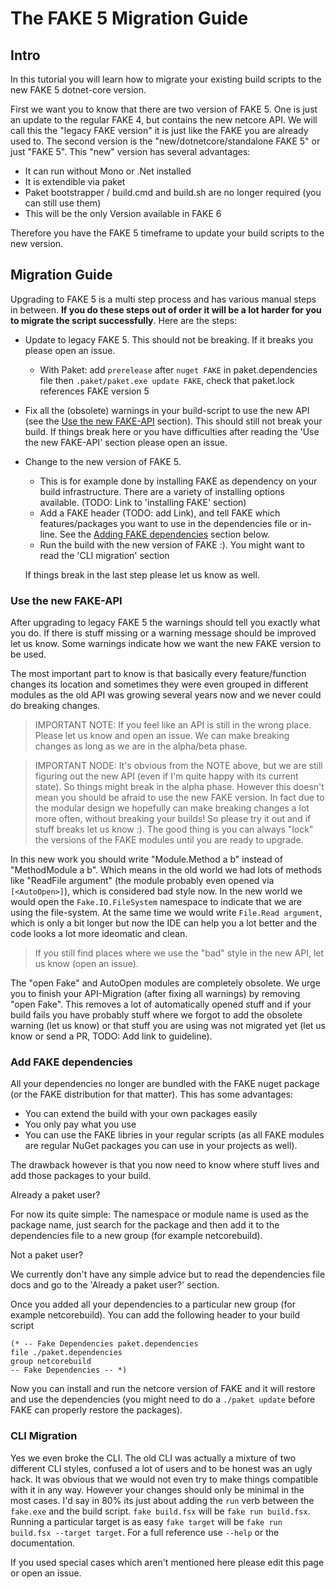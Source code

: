 # The FAKE 5 Migration Guide

## Intro

In this tutorial you will learn how to migrate your existing build scripts to the new FAKE 5 dotnet-core version.

First we want you to know that there are two version of FAKE 5. One is just an update to the regular FAKE 4, but contains the new netcore API.
We will call this the "legacy FAKE version" it is just like the FAKE you are already used to. The second version is the "new/dotnetcore/standalone FAKE 5" or just "FAKE 5".
This "new" version has several advantages:

* It can run without Mono or .Net installed
* It is extendible via paket
* Paket bootstrapper / build.cmd and build.sh are no longer required (you can still use them)
* This will be the only Version available in FAKE 6

Therefore you have the FAKE 5 timeframe to update your build scripts to the new version.

## Migration Guide

Upgrading to FAKE 5 is a multi step process and has various manual steps in between. **If you do these steps out of order it will be a lot harder for you to migrate the script successfully**. Here are the steps:

- Update to legacy FAKE 5. This should not be breaking. If it breaks you please open an issue.

  - With Paket: add `prerelease` after `nuget FAKE` in paket.dependencies file then `.paket/paket.exe update FAKE`, check that paket.lock references FAKE version 5 

- Fix all the (obsolete) warnings in your build-script to use the new API (see the [Use the new FAKE-API](#Use-the-new-FAKE-API) section).
  This should still not break your build. If things break here or you have difficulties after reading the 'Use the new FAKE-API' section
  please open an issue.
- Change to the new version of FAKE 5.
  
  - This is for example done by installing FAKE as dependency on your build infrastructure.
    There are a variety of installing options available. (TODO: Link to 'installing FAKE' section)
  - Add a FAKE header (TODO: add Link), and tell FAKE which features/packages you want to use in the dependencies file or in-line.
    See the [Adding FAKE dependencies](#Adding-FAKE-dependencies) section below.
  - Run the build with the new version of FAKE :). You might want to read the 'CLI migration' section
  
  If things break in the last step please let us know as well.

### Use the new FAKE-API

After upgrading to legacy FAKE 5 the warnings should tell you exactly what you do. If there is stuff missing or a warning message should be improved let us know.
Some warnings indicate how we want the new FAKE version to be used.

The most important part to know is that basically every feature/function changes its location and sometimes they were even grouped in different modules
as the old API was growing several years now and we never could do breaking changes.

> IMPORTANT NOTE: If you feel like an API is still in the wrong place. Please let us know and open an issue.
  We can make breaking changes as long as we are in the alpha/beta phase.

> IMPORTANT NODE: It's obvious from the NOTE above, but we are still figuring out the new API (even if I'm quite happy with its current state).
  So things might break in the alpha phase. However this doesn't mean you should be afraid to use the new FAKE version.
  In fact due to the modular design we hopefully can make breaking changes a lot more often, without breaking your builds!
  So please try it out and if stuff breaks let us know :).
  The good thing is you can always "lock" the versions of the FAKE modules until you are ready to upgrade.

In this new work you should write "Module.Method a b" instead of "MethodModule a b". Which means in the old world we had lots of methods like
"ReadFile argument" (the module probably even opened via `[<AutoOpen>]`), which is considered bad style now.
In the new world we would open the `Fake.IO.FileSystem` namespace to indicate that we are using the file-system.
At the same time we would write `File.Read argument`, which is only a bit longer but now the IDE can help you a lot better and the code looks a lot more ideomatic and clean.

> If you still find places where we use the "bad" style in the new API, let us know (open an issue).

The "open Fake" and AutoOpen modules are completely obsolete. 
We urge you to finish your API-Migration (after fixing all warnings) by removing "open Fake".
This removes a lot of automatically opened stuff and if your build fails you have probably stuff where we forgot to add the obsolete warning (let us know) or that 
stuff you are using was not migrated yet (let us know or send a PR, TODO: Add link to guideline).

### Add FAKE dependencies

All your dependencies no longer are bundled with the FAKE nuget package (or the FAKE distribution for that matter). This has some advantages:
- You can extend the build with your own packages easily
- You only pay what you use
- You can use the FAKE libries in your regular scripts (as all FAKE modules are regular NuGet packages you can use in your projects as well).

The drawback however is that you now need to know where stuff lives and add those packages to your build.

 Already a paket user?

For now its quite simple: The namespace or module name is used as the package name, just search for the package and then
add it to the dependencies file to a new group (for example netcorebuild).

 Not a paket user?

We currently don't have any simple advice but to read the dependencies file docs and go to the 'Already a paket user?' section.

Once you added all your dependencies to a particular new group (for example netcorebuild). You can add the following header to your build script

    (* -- Fake Dependencies paket.dependencies
    file ./paket.dependencies
    group netcorebuild
    -- Fake Dependencies -- *)

Now you can install and run the netcore version of FAKE and it will restore and use the dependencies (you might need to do a `./paket update` before FAKE can properly restore the packages).

### CLI Migration

Yes we even broke the CLI. The old CLI was actually a mixture of two different CLI styles, confused a lot of users and to be honest was an ugly hack.
It was obvious that we would not even try to make things compatible with it in any way.
However your changes should only be minimal in the most cases. I'd say in 80% its just about adding the `run` verb between the `fake.exe` and the build script.
`fake build.fsx` will be `fake run build.fsx`. Running a particular target is as easy `fake target` will be `fake run build.fsx --target target`.
For a full reference use `--help` or the documentation.

If you used special cases which aren't mentioned here please edit this page or open an issue.

